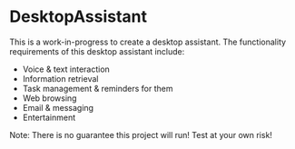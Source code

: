 # DesktopAssistant
This is a work-in-progress to create a desktop assistant. The functionality requirements of this desktop assistant include:

- Voice & text interaction
- Information retrieval
- Task management & reminders for them
- Web browsing
- Email & messaging
- Entertainment

Note: There is no guarantee this project will run! Test at your own risk!
